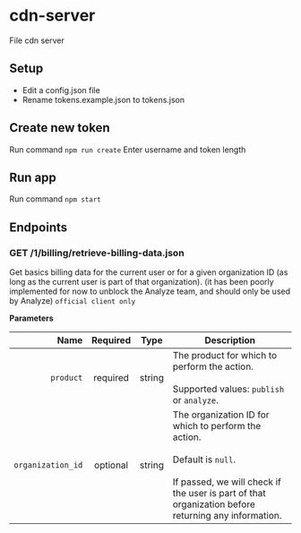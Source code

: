 # cdn-server
File cdn server

## Setup
 - Edit a config.json file
 - Rename tokens.example.json to tokens.json

## Create new token
Run command ``npm run create``
Enter username and token length

## Run app
Run command ``npm start``

## Endpoints

### GET /1/billing/retrieve-billing-data.json
Get basics billing data for the current user or for a given organization ID (as long as the current user is part of that organization). (it has been poorly implemented for now to unblock the Analyze team, and should only be used by Analyze) `official client only`

**Parameters**

|          Name | Required |  Type   | Description                                                                                                                                                           |
| -------------:|:--------:|:-------:| --------------------------------------------------------------------------------------------------------------------------------------------------------------------- |
|     `product` | required | string  | The product for which to perform the action. <br/><br/> Supported values: `publish` or `analyze`.                                                                     |
|     `organization_id` | optional | string  | The organization ID for which to perform the action. <br/><br/> Default is `null`. <br/><br/> If passed, we will check if the user is part of that organization before returning any information.                                                                     |
